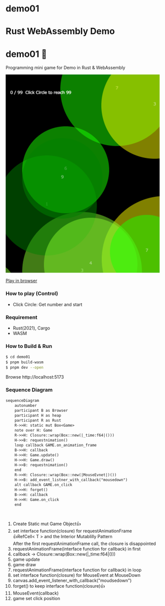 # demo01
Rust WebAssembly Demo
=======
demo01 🎨
========
Programming mini game for Demo in Rust & WebAssembly

[![screenshot](screen.png)](https://myurioka.github.io/demo01/)

[Play in browser](https://myurioka.github.io/demo01)

### How to play (Control)

  * Click Circle: Get number and start

### Requirement
  * Rust(2021), Cargo
  * WASM

### How to Build & Run

  ```sh
  $ cd demo01
  $ pnpm build-wasm
  $ pnpm dev --open
  ```
  Browse http://localhost:5173

### Sequence Diagram

```mermaid
sequenceDiagram
    autonumber
    participant B as Browser
    participant H as heap
    participant R as Rust
    R->>H: static mut Box<Game>
    note over H: Game
    R->>H: Closure::wrap(Box::new(|_time:f64|()))
    H->>B: requestnimation()
    loop callback GAME.on_animation_frame
    B->>H: callback
    H->>H: Game.update()
    H->>H: Game.draw()
    H->>B: requestnimation()
    end
    R->>H: Closure::wrap(Box::new(|MouseEvnet|)())
    H->>B: add_event_listner_with_callback("mousedown")
    alt callback GAME.on_click
    H->>H: forget()
    B->>H: callback
    H->>H: Game.on_click
    end
```
<br>
<ol>
<li>Create Static mut Game Object👍</li>
<li>set interface function(closure) for requestAnimationFrame <br/> 👍RefCell< T > and the Interior Mutablilly Pattern<br/> After the first requestAnimationFrame call, the closure is disappointed</li>
<li>requestAnimationFrame(interface function for callback) in first</li>
<li>callback → Closure::wrap(Box::new(|_time:f64|())) 
<li>game update</li>
<li>game draw</li>
<li>requestAnimationFrame(interface function for callback) in loop</li>
<li>set interface function(closure) for MouseEvent at MouseDown</li>
<li>canvas.add_event_listener_with_callback("moudsedown")</li>
<li>forget() to keep interface function(closure)👍</li>
<li>MouseEvent(callback)</li>
<li>game set click position</li>
</ol>

